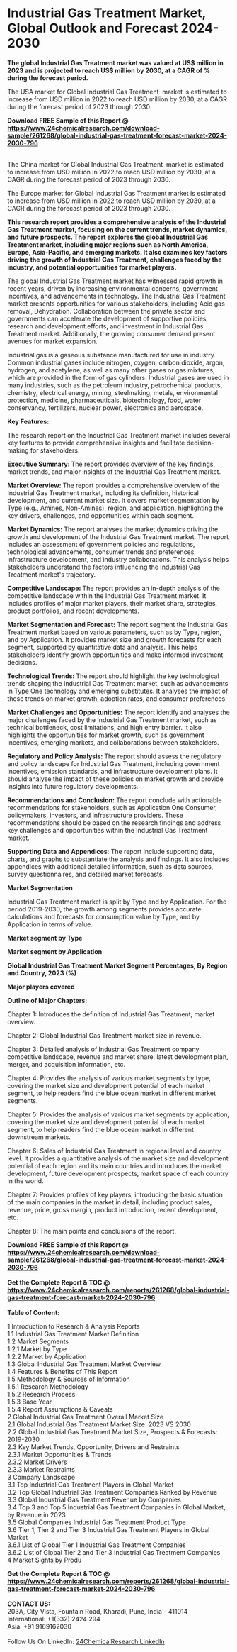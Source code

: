 <h1>Industrial Gas Treatment Market, Global Outlook and Forecast 2024-2030</h1><p><strong>The global Industrial Gas Treatment market was valued at US$ million in 2023 and is projected to reach US$ million by 2030, at a CAGR of % during the forecast period.</strong></p><p>
</p><p>The USA market for Global Industrial Gas Treatment  market is estimated to increase from USD million in 2022 to reach USD million by 2030, at a CAGR during the forecast period of 2023 through 2030.</p><div><b>Download FREE Sample of this Report @ 
            <a href="https://www.24chemicalresearch.com/download-sample/261268/global-industrial-gas-treatment-forecast-market-2024-2030-796">
            https://www.24chemicalresearch.com/download-sample/261268/global-industrial-gas-treatment-forecast-market-2024-2030-796</a></b></div><br><p>
</p><p>The China market for Global Industrial Gas Treatment  market is estimated to increase from USD million in 2022 to reach USD million by 2030, at a CAGR during the forecast period of 2023 through 2030.</p><p>
</p><p>The Europe market for Global Industrial Gas Treatment market is estimated to increase from USD million in 2022 to reach USD million by 2030, at a CAGR during the forecast period of 2023 through 2030.</p><p>
</p><p><strong>This research report provides a comprehensive analysis of the Industrial Gas Treatment market, focusing on the current trends, market dynamics, and future prospects. The report explores the global Industrial Gas Treatment market, including major regions such as North America, Europe, Asia-Pacific, and emerging markets. It also examines key factors driving the growth of Industrial Gas Treatment, challenges faced by the industry, and potential opportunities for market players.</strong></p><p>
The global Industrial Gas Treatment market has witnessed rapid growth in recent years, driven by increasing environmental concerns, government incentives, and advancements in technology. The Industrial Gas Treatment market presents opportunities for various stakeholders, including Acid gas removal, Dehydration. Collaboration between the private sector and governments can accelerate the development of supportive policies, research and development efforts, and investment in Industrial Gas Treatment market. Additionally, the growing consumer demand present avenues for market expansion.</p><p>
Industrial gas is a gaseous substance manufactured for use in industry. Common industrial gases include nitrogen, oxygen, carbon dioxide, argon, hydrogen, and acetylene, as well as many other gases or gas mixtures, which are provided in the form of gas cylinders. Industrial gases are used in many industries, such as the petroleum industry, petrochemical products, chemistry, electrical energy, mining, steelmaking, metals, environmental protection, medicine, pharmaceuticals, biotechnology, food, water conservancy, fertilizers, nuclear power, electronics and aerospace.</p><p>
<strong>Key Features:</strong></p><p>
The research report on the Industrial Gas Treatment market includes several key features to provide comprehensive insights and facilitate decision-making for stakeholders.</p><p>
<strong>Executive Summary: </strong>The report provides overview of the key findings, market trends, and major insights of the Industrial Gas Treatment market.</p><p>
<strong>Market Overview: </strong>The report provides a comprehensive overview of the Industrial Gas Treatment market, including its definition, historical development, and current market size. It covers market segmentation by Type (e.g., Amines, Non-Amines), region, and application, highlighting the key drivers, challenges, and opportunities within each segment.</p><p>
<strong>Market Dynamics: </strong>The report analyses the market dynamics driving the growth and development of the Industrial Gas Treatment market. The report includes an assessment of government policies and regulations, technological advancements, consumer trends and preferences, infrastructure development, and industry collaborations. This analysis helps stakeholders understand the factors influencing the Industrial Gas Treatment market's trajectory.</p><p>
<strong>Competitive Landscape: </strong>The report provides an in-depth analysis of the competitive landscape within the Industrial Gas Treatment market. It includes profiles of major market players, their market share, strategies, product portfolios, and recent developments.</p><p>
<strong>Market Segmentation and Forecast:</strong> The report segment the Industrial Gas Treatment market based on various parameters, such as by Type, region, and by Application. It provides market size and growth forecasts for each segment, supported by quantitative data and analysis. This helps stakeholders identify growth opportunities and make informed investment decisions.</p><p>
<strong>Technological Trends: </strong>The report should highlight the key technological trends shaping the Industrial Gas Treatment market, such as advancements in Type One technology and emerging substitutes. It analyses the impact of these trends on market growth, adoption rates, and consumer preferences.</p><p>
<strong>Market Challenges and Opportunities:</strong> The report identify and analyses the major challenges faced by the Industrial Gas Treatment market, such as technical bottleneck, cost limitations, and high entry barrier. It also highlights the opportunities for market growth, such as government incentives, emerging markets, and collaborations between stakeholders.</p><p>
<strong>Regulatory and Policy Analysis: </strong>The report should assess the regulatory and policy landscape for Industrial Gas Treatment, including government incentives, emission standards, and infrastructure development plans. It should analyse the impact of these policies on market growth and provide insights into future regulatory developments.</p><p>
<strong>Recommendations and Conclusion:</strong> The report conclude with actionable recommendations for stakeholders, such as Application One Consumer, policymakers, investors, and infrastructure providers. These recommendations should be based on the research findings and address key challenges and opportunities within the Industrial Gas Treatment market.</p><p>
<strong>Supporting Data and Appendices</strong>: The report include supporting data, charts, and graphs to substantiate the analysis and findings. It also includes appendices with additional detailed information, such as data sources, survey questionnaires, and detailed market forecasts.</p><p>
<strong>Market Segmentation</strong></p><p>
Industrial Gas Treatment market is split by Type and by Application. For the period 2019-2030, the growth among segments provides accurate calculations and forecasts for consumption value by Type, and by Application in terms of value.</p><p>
<strong>Market segment by Type</strong></p><p>
</p><p>
</p><p><strong>Market segment by Application</strong></p><p>
</p><p>
</p><p><strong>Global Industrial Gas Treatment Market Segment Percentages, By Region and Country, 2023 (%)</strong></p><p>
</p><p>
</p><p><strong>Major players covered</strong></p><p>
</p><p>
</p><p><strong>Outline of Major Chapters:</strong></p><p>
Chapter 1: Introduces the definition of Industrial Gas Treatment, market overview.</p><p>
Chapter 2: Global Industrial Gas Treatment market size in revenue.</p><p>
Chapter 3: Detailed analysis of Industrial Gas Treatment company competitive landscape, revenue and market share, latest development plan, merger, and acquisition information, etc.</p><p>
Chapter 4: Provides the analysis of various market segments by type, covering the market size and development potential of each market segment, to help readers find the blue ocean market in different market segments.</p><p>
Chapter 5: Provides the analysis of various market segments by application, covering the market size and development potential of each market segment, to help readers find the blue ocean market in different downstream markets.</p><p>
Chapter 6: Sales of Industrial Gas Treatment in regional level and country level. It provides a quantitative analysis of the market size and development potential of each region and its main countries and introduces the market development, future development prospects, market space of each country in the world.</p><p>
Chapter 7: Provides profiles of key players, introducing the basic situation of the main companies in the market in detail, including product sales, revenue, price, gross margin, product introduction, recent development, etc.</p><p>
Chapter 8: The main points and conclusions of the report.</p><div><b>Download FREE Sample of this Report @ 
            <a href="https://www.24chemicalresearch.com/download-sample/261268/global-industrial-gas-treatment-forecast-market-2024-2030-796">
            https://www.24chemicalresearch.com/download-sample/261268/global-industrial-gas-treatment-forecast-market-2024-2030-796</a></b></div><br><div><b>Get the Complete Report & TOC @ 
            <a href="https://www.24chemicalresearch.com/reports/261268/global-industrial-gas-treatment-forecast-market-2024-2030-796">
            https://www.24chemicalresearch.com/reports/261268/global-industrial-gas-treatment-forecast-market-2024-2030-796</a></b></div><br>
            <b>Table of Content:</b><p>1 Introduction to Research & Analysis Reports<br />
    1.1 Industrial Gas Treatment Market Definition<br />
    1.2 Market Segments<br />
        1.2.1 Market by Type<br />
        1.2.2 Market by Application<br />
    1.3 Global Industrial Gas Treatment Market Overview<br />
    1.4 Features & Benefits of This Report<br />
    1.5 Methodology & Sources of Information<br />
        1.5.1 Research Methodology<br />
        1.5.2 Research Process<br />
        1.5.3 Base Year<br />
        1.5.4 Report Assumptions & Caveats<br />
2 Global Industrial Gas Treatment Overall Market Size<br />
    2.1 Global Industrial Gas Treatment Market Size: 2023 VS 2030<br />
    2.2 Global Industrial Gas Treatment Market Size, Prospects & Forecasts: 2019-2030<br />
    2.3 Key Market Trends, Opportunity, Drivers and Restraints<br />
        2.3.1 Market Opportunities & Trends<br />
        2.3.2 Market Drivers<br />
        2.3.3 Market Restraints<br />
3 Company Landscape<br />
    3.1 Top Industrial Gas Treatment Players in Global Market<br />
    3.2 Top Global Industrial Gas Treatment Companies Ranked by Revenue<br />
    3.3 Global Industrial Gas Treatment Revenue by Companies<br />
    3.4 Top 3 and Top 5 Industrial Gas Treatment Companies in Global Market, by Revenue in 2023<br />
    3.5 Global Companies Industrial Gas Treatment Product Type<br />
    3.6 Tier 1, Tier 2 and Tier 3 Industrial Gas Treatment Players in Global Market<br />
        3.6.1 List of Global Tier 1 Industrial Gas Treatment Companies<br />
        3.6.2 List of Global Tier 2 and Tier 3 Industrial Gas Treatment Companies<br />
4 Market Sights by Produ</p><div><b>Get the Complete Report & TOC @ 
            <a href="https://www.24chemicalresearch.com/reports/261268/global-industrial-gas-treatment-forecast-market-2024-2030-796">
            https://www.24chemicalresearch.com/reports/261268/global-industrial-gas-treatment-forecast-market-2024-2030-796</a></b></div><br><b>CONTACT US:</b><br>
            203A, City Vista, Fountain Road, Kharadi, Pune, India - 411014<br>
            International: +1(332) 2424 294<br>
            Asia: +91 9169162030 <br><br>
            Follow Us On LinkedIn: <a href="https://www.linkedin.com/company/24chemicalresearch/">24ChemicalResearch LinkedIn</a>